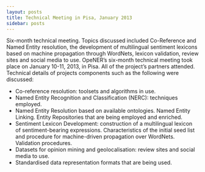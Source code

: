 ```yaml
---
layout: posts
title: Technical Meeting in Pisa, January 2013
sidebar: posts
---
```


Six-month technical meeting. Topics discussed included Co-Reference and Named Entity resolution, the development of multilingual sentiment lexicons based on machine propagation through WordNets, lexicon validation, review sites and social media to use.
OpeNER’s six-month technical meeting took place on January 10-11, 2013, in Pisa. All of the project’s partners attended.
Technical details of projects components such as the following were discussed:
+ Co-reference resolution: toolsets and algorithms in use.
+ Named Entity Recognition and Classification (NERC): techniques employed.
+ Named Entity Resolution based on available ontologies. Named Entity Linking. Entity Repositories that are being employed and enriched.
+ Sentiment Lexicon Development: construction of a multilingual lexicon of sentiment-bearing expressions. Characteristics of the initial seed list and procedure for machine-driven propagation over WordNets. Validation procedures.
+ Datasets for opinion mining and geolocalisation: review sites and social media to use.
+ Standardised data representation formats that are being used.